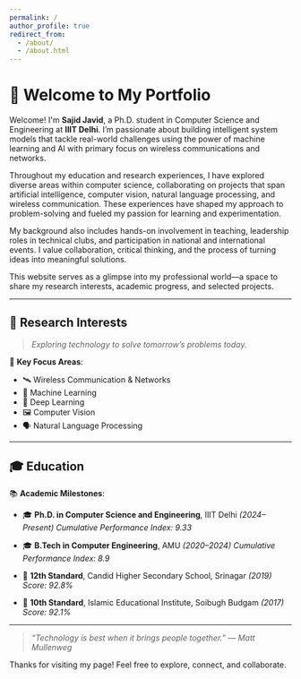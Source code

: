 ```yaml
---
permalink: /
author_profile: true
redirect_from: 
  - /about/
  - /about.html
---
```




# 👋 Welcome to My Portfolio

Welcome! I'm **Sajid Javid**, a Ph.D. student in Computer Science and Engineering at **IIIT Delhi**. I’m passionate about building intelligent system models that tackle real-world challenges using the power of machine learning and AI with primary focus on wireless communications and networks.

Throughout my education and research experiences, I have explored diverse areas within computer science, collaborating on projects that span artificial intelligence, computer vision, natural language processing, and wireless communication. These experiences have shaped my approach to problem-solving and fueled my passion for learning and experimentation.

My background also includes hands-on involvement in teaching, leadership roles in technical clubs, and participation in national and international events. I value collaboration, critical thinking, and the process of turning ideas into meaningful solutions.


This website serves as a glimpse into my professional world—a space to share my research interests, academic progress, and selected projects.

---

## 🌟 Research Interests

> *Exploring technology to solve tomorrow’s problems today.*

🎯 **Key Focus Areas**:

* 🛰️ Wireless Communication & Networks
* 🤖 Machine Learning
* 🧠 Deep Learning
* 🖼️ Computer Vision
* 🗣️ Natural Language Processing

---

## 🎓 Education

📚 **Academic Milestones**:

* 🎓 **Ph.D. in Computer Science and Engineering**, IIIT Delhi *(2024–Present)*
  *Cumulative Performance Index: 9.33*

* 🎓 **B.Tech in Computer Engineering**, AMU *(2020–2024)*
  *Cumulative Performance Index: 8.9*

* 🏫 **12th Standard**, Candid Higher Secondary School, Srinagar *(2019)*
  *Score: 92.8%*

* 🏫 **10th Standard**, Islamic Educational Institute, Soibugh Budgam *(2017)*
  *Score: 92.1%*

---

> *“Technology is best when it brings people together.” — Matt Mullenweg*

Thanks for visiting my page! Feel free to explore, connect, and collaborate.
